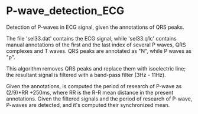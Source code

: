# P-wave_detection_ECG
Detection of P-waves in ECG signal, given the annotations of QRS peaks.

The file 'sel33.dat' contains the ECG signal, while 'sel33.q1c' contains manual annotations of the first and the last index of several P waves, QRS complexes and T waves.
QRS peaks are annotated as "N", while P waves as "p".

This algorithm removes QRS peaks and replace them with isoelectric line; the resultant signal is filtered with a band-pass filter (3Hz - 11Hz).

Given the annotations, is computed the period of research of P-wave as (2/9)*RR +250ms, where RR is the R-R mean distance in the present annotations.
Given the filtered signals and the period of research of P-wave, P-waves are detected, and it's computed their synchronized mean.
